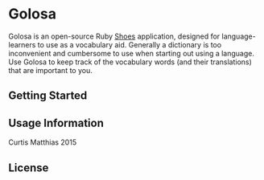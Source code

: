# Golosa
Golosa is an open-source Ruby [Shoes](http://shoesrb.com/) application, designed for language-learners to use as a vocabulary aid. Generally a dictionary is too inconvenient and cumbersome to use when starting out using a language. Use Golosa to keep track of the vocabulary words (and their translations) that are important to you.


## Getting Started


## Usage Information
Curtis Matthias 2015

## License
